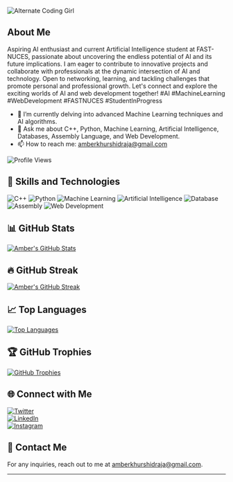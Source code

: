

![Alternate Coding Girl](https://tenor.com/view/geek-girl-green-hair-computer-confused-gif-25438257)







## About Me

Aspiring AI enthusiast and current Artificial Intelligence student at FAST-NUCES, passionate about uncovering the endless potential of AI and its future implications. I am eager to contribute to innovative projects and collaborate with professionals at the dynamic intersection of AI and technology. Open to networking, learning, and tackling challenges that promote personal and professional growth. Let's connect and explore the exciting worlds of AI and web development together! #AI #MachineLearning #WebDevelopment #FASTNUCES #StudentInProgress


- 🌱 I’m currently delving into advanced Machine Learning techniques and AI algorithms.
- 💬 Ask me about C++, Python, Machine Learning, Artificial Intelligence, Databases, Assembly Language, and Web Development.
- 📫 How to reach me: amberkhurshidraja@gmail.com

![Profile Views](https://komarev.com/ghpvc/?username=amber-khurshid&color=blue&style=flat-square)

## 🚀 Skills and Technologies

![C++](https://img.shields.io/badge/C++-00599C?style=for-the-badge&logo=c%2B%2B&logoColor=white)
![Python](https://img.shields.io/badge/Python-3776AB?style=for-the-badge&logo=python&logoColor=white)
![Machine Learning](https://img.shields.io/badge/Machine%20Learning-FF6F00?style=for-the-badge)
![Artificial Intelligence](https://img.shields.io/badge/Artificial%20Intelligence-00BFFF?style=for-the-badge)
![Database](https://img.shields.io/badge/Database-4DB33D?style=for-the-badge)
![Assembly](https://img.shields.io/badge/Assembly-808080?style=for-the-badge)
![Web Development](https://img.shields.io/badge/Web%20Development-0078D6?style=for-the-badge)

## 📊 GitHub Stats

<a href="https://github.com/amber-khurshid">
  <img align="center" src="https://github-readme-stats.vercel.app/api?username=amber-khurshid&show_icons=true&theme=dark" alt="Amber's GitHub Stats" />
</a>

## 🔥 GitHub Streak

<a href="https://github.com/amber-khurshid">
  <img align="center" src="https://github-readme-streak-stats.herokuapp.com/?user=amber-khurshid&theme=dark" alt="Amber's GitHub Streak" />
</a>

## 📈 Top Languages

<a href="https://github.com/amber-khurshid">
  <img align="center" src="https://github-readme-stats.vercel.app/api/top-langs/?username=amber-khurshid&layout=compact&theme=dark" alt="Top Languages" />
</a>

## 🏆 GitHub Trophies

<a href="https://github.com/ryo-ma/github-profile-trophy">
  <img align="center" src="https://github-profile-trophy.vercel.app/?username=amber-khurshid&theme=darkhub" alt="GitHub Trophies" />
</a>




## 🌐 Connect with Me

<p>
  <a href="https://twitter.com/AmberKhurshid_">
    <img src="https://img.shields.io/twitter/follow/AmberKhurshid_?style=social" alt="Twitter" />
  </a>
  <br/>
  <a href="https://linkedin.com/in/amber-khurshid">
    <img src="https://img.shields.io/badge/LinkedIn-Connect-blue?style=social&logo=linkedin" alt="LinkedIn" />
  </a>
  <br/>
  <a href="https://www.instagram.com/_amberkhh_/">
    <img src="https://img.shields.io/badge/Instagram-Follow-red?style=social&logo=instagram" alt="Instagram" />
  </a>
</p>





## 📧 Contact Me

For any inquiries, reach out to me at amberkhurshidraja@gmail.com.

---


